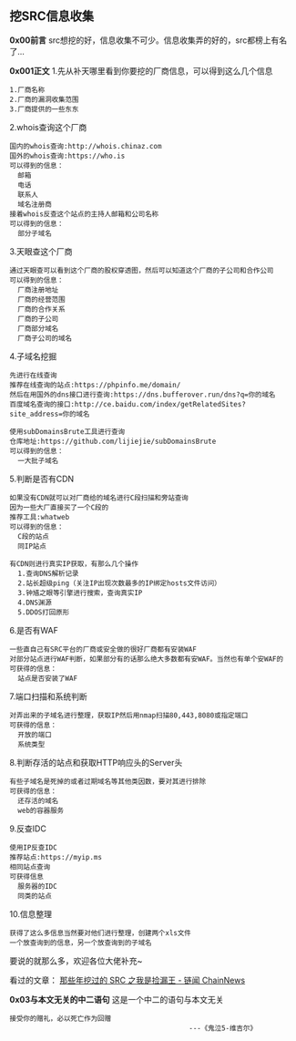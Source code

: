 ## 挖SRC信息收集 ##

<b>0x00前言</b>
src想挖的好，信息收集不可少。信息收集弄的好的，src都榜上有名了...

<b>0x001正文</b>
1.先从补天哪里看到你要挖的厂商信息，可以得到这么几个信息
```
1.厂商名称
2.厂商的漏洞收集范围
3.厂商提供的一些东东
```

2.whois查询这个厂商
```
国内的whois查询:http://whois.chinaz.com
国外的whois查询:https://who.is
可以得到的信息：
  邮箱
  电话
  联系人
  域名注册商
接着whois反查这个站点的主持人邮箱和公司名称
可以得到的信息：
  部分子域名
```
3.天眼查这个厂商
```
通过天眼查可以看到这个厂商的股权穿透图，然后可以知道这个厂商的子公司和合作公司
可以得到的信息：
  厂商注册地址
  厂商的经营范围
  厂商的合作关系
  厂商的子公司
  厂商部分域名
  厂商子公司的域名
```

4.子域名挖掘
```
先进行在线查询
推荐在线查询的站点:https://phpinfo.me/domain/
然后在用国外的dns接口进行查询:https://dns.bufferover.run/dns?q=你的域名
百度域名查询的接口:http://ce.baidu.com/index/getRelatedSites?site_address=你的域名

使用subDomainsBrute工具进行查询
仓库地址:https://github.com/lijiejie/subDomainsBrute
可以得到的信息：
  一大批子域名
```
5.判断是否有CDN
```
如果没有CDN就可以对厂商给的域名进行C段扫描和旁站查询
因为一些大厂直接买了一个C段的
推荐工具:whatweb
可以得到的信息：
  C段的站点
  同IP站点

有CDN则进行真实IP获取，有那么几个操作
  1.查询DNS解析记录
  2.站长超级ping（关注IP出现次数最多的IP绑定hosts文件访问）
  3.钟馗之眼等引擎进行搜索，查询真实IP
  4.DNS渊源
  5.DDOS打回原形
```
6.是否有WAF
```
一些直自己有SRC平台的厂商或安全做的很好厂商都有安装WAF
对部分站点进行WAF判断，如果部分有的话那么绝大多数都有安WAF。当然也有单个安WAF的
可获得的信息：
  站点是否安装了WAF
```
7.端口扫描和系统判断
```
对弄出来的子域名进行整理，获取IP然后用nmap扫描80,443,8080或指定端口
可获得的信息：
  开放的端口
  系统类型
```
8.判断存活的站点和获取HTTP响应头的Server头
```
有些子域名是死掉的或者过期域名等其他类因数，要对其进行排除
可获得的信息：
  还存活的域名
  web的容器服务
```
9.反查IDC
```
使用IP反查IDC
推荐站点:https://myip.ms
相同站点查询
可获得信息
  服务器的IDC
  同类的站点
```
10.信息整理
```
获得了这么多信息当然要对他们进行整理，创建两个xls文件
一个放查询到的信息，另一个放查询到的子域名
```

要说的就那么多，欢迎各位大佬补充~

看过的文章：
[那些年挖过的 SRC 之我是捡漏王 - 链闻 ChainNews](https://www.chainnews.com/articles/307380516533.htm)

<b>0x03与本文无关的中二语句</b>
这是一个中二的语句与本文无关
```
接受你的赠礼，必以死亡作为回赠
                                            ---《鬼泣5-维吉尔》
```